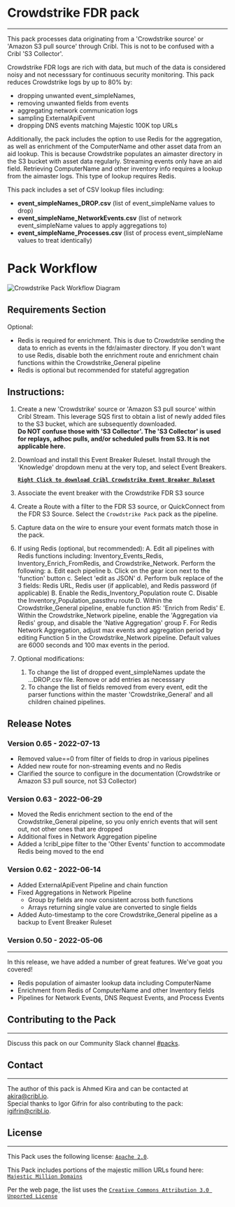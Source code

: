 # Crowdstrike FDR pack
----

This pack processes data originating from a 'Crowdstrike source' or 'Amazon S3 pull source' through Cribl. This is not to be confused with a Cribl 'S3 Collector'.

Crowdstrike FDR logs are rich with data, but much of the data is considered noisy and not necesssary for continuous security monitoring. This pack reduces Crowdstrike logs by up to 80% by:
- dropping unwanted event_simpleNames, 
- removing unwanted fields from events 
- aggregating network communication logs
- sampling ExternalApiEvent
- dropping DNS events matching Majestic 100K top URLs 

Additionally, the pack includes the option to use Redis for the aggregation, as well as enrichment of the ComputerName and other asset data from an aid lookup. This is because Crowdstrike populates an aimaster directory in the S3 bucket with asset data regularly. Streaming events only have an aid field. Retrieving ComputerName and other inventory info requires a lookup from the aimaster logs. This type of lookup requires Redis. 

This pack includes a set of CSV lookup files including:
- **event_simpleNames_DROP.csv** (list of event_simpleName values to drop)
- **event_simpleName_NetworkEvents.csv** (list of network event_simpleName values to apply aggregations to)
- **event_simpleName_Processes.csv** (list of process event_simpleName values to treat identically)

# Pack Workflow
![Crowdstrike Pack Workflow Diagram](https://drive.google.com/uc?id=1G8Z31Txft8GSv854nfe0ZpooJ3i7K8hl)

## Requirements Section

Optional:
- Redis is required for enrichment. This is due to Crowdstrike sending the data to enrich as events in the fdr/aimaster directory. If you don't want to use Redis, disable both the enrichment route and enrichment chain functions within the Crowdstrike_General pipeline
- Redis is optional but recommended for stateful aggregation


## Instructions:
1. Create a new 'Crowdstrike' source or 'Amazon S3 pull source' within Cribl Stream. This leverage SQS first to obtain a list of newly added files to the S3 bucket, which are subsequently downloaded.   
**Do NOT confuse those with 'S3 Collector'.  The 'S3 Collector' is used for replays, adhoc pulls, and/or scheduled pulls from S3. It is not applicable here.**

2. Download and install this Event Breaker Ruleset. Install through the 'Knowledge' dropdown menu at the very top, and select Event Breakers.

   **[`Right Click to download Cribl Crowdstrike Event Breaker Ruleset`](https://drive.google.com/uc?id=1GoVKO8y_9AlbFXalvsNqF6per96hUDQ3)**

3. Associate the event breaker with the Crowdstrike FDR S3 source

4. Create a Route with a filter to the FDR S3 source, or QuickConnect from the FDR S3 Source. Select the `Crowdstrike Pack` pack as the pipeline.

5. Capture data on the wire to ensure your event formats match those in the pack. 

6. If using Redis (optional, but recommended):
    A. Edit all pipelines with Redis functions including: Inventory_Events_Redis, Inventory_Enrich_FromRedis, and Crowdstrike_Network. Perform the following:
        a. Edit each pipeline
        b. Click on the gear icon next to the 'function' button
        c. Select 'edit as JSON'
        d. Perform bulk replace of the 3 fields: Redis URL, Redis user (if applicable), and Redis password (if applicable)
    B. Enable the Redis_Inventory_Population route
    C. Disable the Inventory_Population_passthru route
    D. Within the Crowdstrike_General pipeline, enable function #5: 'Enrich from Redis'
    E. Within the Crowdstrike_Network pipeline, enable the 'Aggregation via Redis' group, and disable the 'Native Aggregation' group
    F. For Redis Network Aggregation, adjust max events and aggregation period by editing Function 5 in the Crowdstrike_Network pipeline. Default values are 6000 seconds and 100 max events in the period.

7. Optional modifications:
    1. To change the list of dropped event_simpleNames update the ...DROP.csv file. Remove or add entries as necesssary
    2. To change the list of fields removed from every event, edit the parser functions within the master 'Crowdstrike_General' and all children chained pipelines.

## Release Notes

### Version 0.65 - 2022-07-13
- Removed value==0 from filter of fields to drop in various pipelines
- Added new route for non-streaming events and no Redis
- Clarified the source to configure in the documentation (Crowdstrike or Amazon S3 pull source, not S3 Collector)

### Version 0.63 - 2022-06-29
- Moved the Redis enrichment section to the end of the Crowdstrike_General pipeline, so you only enrich events that will sent out, not other ones that are dropped
- Additional fixes in Network Aggregation pipeline
- Added a !cribl_pipe filter to the 'Other Events' function to accommodate Redis being moved to the end

### Version 0.62 - 2022-06-14
- Added ExternalApiEvent Pipeline and chain function
- Fixed Aggregations in Network Pipeline
    - Group by fields are now consistent across both functions
    - Arrays returning single value are converted to single fields
- Added Auto-timestamp to the core Crowdstrike_General pipeline as a backup to Event Breaker Ruleset

### Version 0.50 - 2022-05-06
---
In this release, we have added a number of great features. We've goat you covered!
- Redis population of aimaster lookup data including ComputerName
- Enrichment from Redis of ComputerName and other Inventory fields
- Pipelines for Network Events, DNS Request Events, and Process Events

## Contributing to the Pack
---
Discuss this pack on our Community Slack channel [#packs](https://cribl-community.slack.com/archives/C021UP7ETM3).

## Contact
---
The author of this pack is Ahmed Kira and can be contacted at <akira@cribl.io>.  
Special thanks to Igor Gifrin for also contributing to the pack: <igifrin@cribl.io>.

## License
---
This Pack uses the following license: [`Apache 2.0`](https://github.com/criblio/appscope/blob/master/LICENSE).

This Pack includes portions of the majestic million URLs found here: [`Majestic Million Domains`](https://majestic.com/reports/majestic-million?majesticMillionType=2&tld=&oq=)

Per the web page, the list uses the [`Creative Commons Attribution 3.0 Unported License`](https://creativecommons.org/licenses/by/3.0/)


